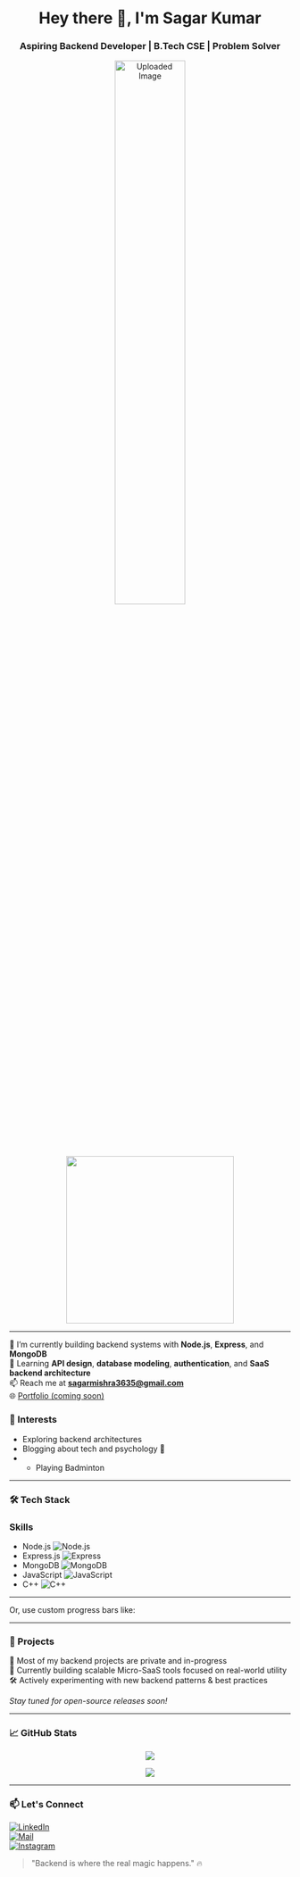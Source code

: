 <h1 align="center">Hey there 👋, I'm Sagar Kumar</h1>
<h3 align="center">Aspiring Backend Developer | B.Tech CSE | Problem Solver</h3>

<p align="center">
  <img src="https://ik.imagekit.io/ahjsmi0q5n/IMG-20250525-WA0005.jpg?updatedAt=1748113425133" alt="Uploaded Image" style="width:50%;" />
</p>
<p align="center">
  <img src="https://media.giphy.com/media/3o7aD6nFGJU3bzX1Ty/giphy.gif" width="300" />
</p>



---

🔧 I’m currently building backend systems with **Node.js**, **Express**, and **MongoDB**  
🌱 Learning **API design**, **database modeling**, **authentication**, and **SaaS backend architecture**   
📫 Reach me at **sagarmishra3635@gmail.com**  
🌐 [Portfolio (coming soon)](https://github.com/Sagarkumar1824)


### 🎯 Interests

- Exploring backend architectures
- Blogging about tech and psychology 🧠
- - Playing Badminton 

---

### 🛠️ Tech Stack

### Skills

- Node.js      ![Node.js](https://img.shields.io/badge/-Node.js-339933?style=flat&logo=node.js&logoColor=white)
- Express.js   ![Express](https://img.shields.io/badge/-Express.js-000000?style=flat&logo=express&logoColor=white)
- MongoDB      ![MongoDB](https://img.shields.io/badge/-MongoDB-47A248?style=flat&logo=mongodb&logoColor=white)
- JavaScript   ![JavaScript](https://img.shields.io/badge/-JavaScript-F7DF1E?style=flat&logo=javascript&logoColor=000)
- C++          ![C++](https://img.shields.io/badge/-C++-00599C?style=flat&logo=c%2B%2B&logoColor=white)

---

Or, use custom progress bars like:



---

### 🧪 Projects

🚧 Most of my backend projects are private and in-progress  
🔐 Currently building scalable Micro-SaaS tools focused on real-world utility  
🛠️ Actively experimenting with new backend patterns & best practices

*Stay tuned for open-source releases soon!*

---

### 📈 GitHub Stats

<p align="center">
  <img src="https://github-readme-streak-stats.herokuapp.com?user=Sagarkumar1824&theme=tokyonight&hide_border=true" />
</p>

<p align="center">
  <img src="https://github-readme-stats.vercel.app/api?username=Sagarkumar1824&show_icons=true&theme=tokyonight&hide_border=true" />
</p>

---

### 📫 Let's Connect


[![LinkedIn](https://img.shields.io/badge/LinkedIn-0A66C2?style=flat&logo=linkedin&logoColor=white)](https://www.linkedin.com/in/sagar-kumar-4b2713252/)  
[![Mail](https://img.shields.io/badge/Email-D14836?style=flat&logo=gmail&logoColor=white)](mailto:sagarmishra3635@gmail.com)  
[![Instagram](https://img.shields.io/badge/Instagram-E4405F?style=flat&logo=instagram&logoColor=white)](https://www.instagram.com/sagarmishra__1/)


> "Backend is where the real magic happens." 🔥
